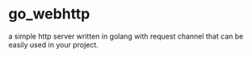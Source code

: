 # go_webhttp
a simple http server written in golang with request channel that can be easily used in your project.
